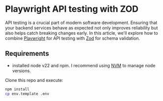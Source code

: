 # Playwright API testing with ZOD

API testing is a crucial part of modern software development. Ensuring that your backend services behave as expected not only improves reliability but also helps catch breaking changes early. In this article, we'll explore how to combine [Playwright](https://playwright.dev/) for API testing with [Zod](https://zod.dev/) for schema validation.

## Requirements

- installed node v22 and npm. I recommend using [NVM](https://github.com/nvm-sh/nvm) to manage node versions.

Clone this repo and execute:

```bash
npm install
cp env.template .env
```
